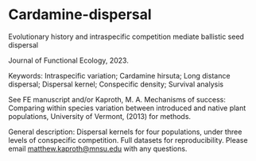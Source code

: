 # Cardamine-dispersal
Evolutionary history and intraspecific competition mediate ballistic seed dispersal

Journal of Functional Ecology, 2023.

Keywords:
Intraspecific variation; Cardamine hirsuta; Long distance dispersal;
Dispersal kernel; Conspecific density; Survival analysis

See FE manuscript and/or Kaproth, M. A. Mechanisms of success: Comparing within species variation between introduced and native plant populations, University of Vermont, (2013) for methods.

General description: Dispersal kernels for four populations, under three levels of conspecific competition. Full datasets for reproducibility. Please email matthew.kaproth@mnsu.edu with any questions.
